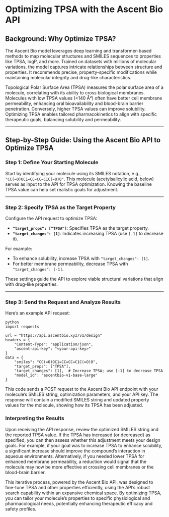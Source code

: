 
# Optimizing TPSA with the Ascent Bio API

## Background: Why Optimize TPSA?

The Ascent Bio model leverages deep learning and transformer-based methods to map molecular structures and SMILES sequences to properties like TPSA, logP, and more. Trained on datasets with millions of molecular variations, the model captures intricate relationships between structure and properties. It recommends precise, property-specific modifications while maintaining molecular integrity and drug-like characteristics.

Topological Polar Surface Area (TPSA) measures the polar surface area of a molecule, correlating with its ability to cross biological membranes. Molecules with low TPSA values (<140 Å²) often have better cell membrane permeability, enhancing oral bioavailability and blood-brain barrier penetration. Conversely, higher TPSA values can improve solubility. Optimizing TPSA enables tailored pharmacokinetics to align with specific therapeutic goals, balancing solubility and permeability.

---

## Step-by-Step Guide: Using the Ascent Bio API to Optimize TPSA

### Step 1: Define Your Starting Molecule

Start by identifying your molecule using its SMILES notation, e.g., `"CC(=O)OC1=CC=CC=C1C(=O)O"`. This molecule (acetylsalicylic acid, below) serves as input to the API for TPSA optimization. Knowing the baseline TPSA value can help set realistic goals for adjustment.

---

### Step 2: Specify TPSA as the Target Property

Configure the API request to optimize TPSA:

- **`"target_props": ["TPSA"]`**: Specifies TPSA as the target property.
- **`"target_changes": [1]`**: Indicates increasing TPSA (use `[-1]` to decrease it).

For example:
- To enhance solubility, increase TPSA with `"target_changes": [1]`.
- For better membrane permeability, decrease TPSA with `"target_changes": [-1]`.

These settings guide the API to explore viable structural variations that align with drug-like properties.

---

### Step 3: Send the Request and Analyze Results

Here’s an example API request:

```
python
import requests

url = "https://api.ascentbio.xyz/v1/design"
headers = {
    "Content-Type": "application/json",
    "ascent-api-key": "<your-api-key>"
}
data = {
    "smiles": "CC(=O)OC1=CC=CC=C1C(=O)O",
    "target_props": ["TPSA"],
    "target_changes": [1],  # Increase TPSA; use [-1] to decrease TPSA
    "model_id": "ascentbio-v1-base-large"
}

```

This code sends a POST request to the Ascent Bio API endpoint with your molecule’s SMILES string, optimization parameters, and your API key. The response will contain a modified SMILES string and updated property values for the molecule, showing how its TPSA has been adjusted.

### Interpreting the Results
Upon receiving the API response, review the optimized SMILES string and the reported TPSA value. If the TPSA has increased (or decreased) as specified, you can then assess whether this adjustment meets your design goals. For example, if your goal was to increase TPSA to enhance solubility, a significant increase should improve the compound’s interaction in aqueous environments. Alternatively, if you needed lower TPSA for enhanced membrane permeability, a reduction would signal that the molecule may now be more effective at crossing cell membranes or the blood-brain barrier.

This iterative process, powered by the Ascent Bio API, was designed to fine-tune TPSA and other properties efficiently, using the API’s robust search capability within an expansive chemical space. By optimizing TPSA, you can tailor your molecule’s properties to specific physiological and pharmacological needs, potentially enhancing therapeutic efficacy and safety profiles.
